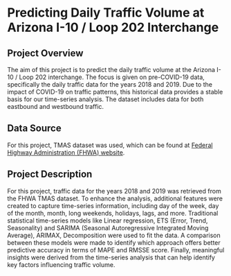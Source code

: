 # Predicting Daily Traffic Volume at Arizona I-10 / Loop 202 Interchange

## Project Overview
The aim of this project is to predict the daily traffic volume at the Arizona I-10 / Loop 202 interchange. The focus is given on pre-COVID-19 data, specifically the daily traffic data for the years 2018 and 2019. Due to the impact of COVID-19 on traffic patterns, this historical data provides a stable basis for our time-series analysis. The dataset includes data for both eastbound and westbound traffic.

## Data Source
For this project, TMAS dataset was used, which can be found at [Federal Highway Administration (FHWA) website](https://www.fhwa.dot.gov/policyinformation/tables/tmasdata/).

## Project Description
For this project, traffic data for the years 2018 and 2019 was retrieved from the FHWA TMAS dataset. To enhance the analysis, additional features were created to capture time-series information, including day of the week, day of the month, month, long weekends, holidays, lags, and more. Traditional statistical time-series models like Linear regression, ETS (Error, Trend, Seasonality) and SARIMA (Seasonal Autoregressive Integrated Moving Average), ARIMAX, Decomposition were used to fit the data. A comparison between these models were made to identify which approach offers better predictive accuracy in terms of MAPE and RMSSE score. Finally, meaningful insights were derived from the time-series analysis that can help identify key factors influencing traffic volume.
